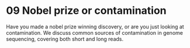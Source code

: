 # 09 Nobel prize or contamination

Have you made a nobel prize winning discovery, or are you just looking at contamination. We discuss common sources of contamination in genome sequencing, covering both short and long reads.

